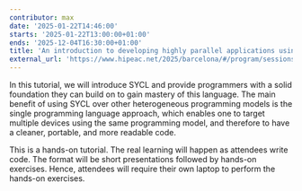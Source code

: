 ```yaml
---
contributor: max
date: '2025-01-22T14:46:00'
starts: '2025-01-22T13:00:00+01:00'
ends: '2025-12-04T16:30:00+01:00'
title: 'An introduction to developing highly parallel applications using C++ and SYCL'
external_url: 'https://www.hipeac.net/2025/barcelona/#/program/sessions/8191/'
---
```


In this tutorial, we will introduce SYCL and provide programmers with a solid foundation
they can build on to gain mastery of this language. The main benefit of using SYCL over
other heterogeneous programming models is the single programming language approach, 
which enables one to target multiple devices using the same programming model, and 
therefore to have a cleaner, portable, and more readable code.

This is a hands-on tutorial. The real learning will happen as attendees write code. 
The format will be short presentations followed by hands-on exercises. 
Hence, attendees will require their own laptop to perform the hands-on exercises.
